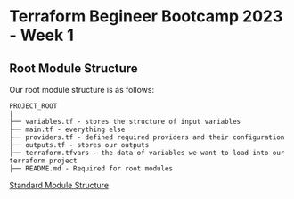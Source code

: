 # Terraform Begineer Bootcamp 2023 - Week 1

## Root Module Structure

Our root module structure is as follows:

```
PROJECT_ROOT
|
├── variables.tf - stores the structure of input variables
├── main.tf - everything else
├── providers.tf - defined required providers and their configuration
├── outputs.tf - stores our outputs
├── terraform.tfvars - the data of variables we want to load into our terraform project
├── README.md - Required for root modules
```



[Standard Module Structure](https://developer.hashicorp.com/terraform/language/modules/develop/structure)
